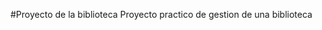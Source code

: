 #Proyecto de la biblioteca
Proyecto practico de gestion de una biblioteca


<!---
kkstrofico/kkstrofico is a ✨ special ✨ repository because its `README.md` (this file) appears on your GitHub profile.
You can click the Preview link to take a look at your changes.
--->
